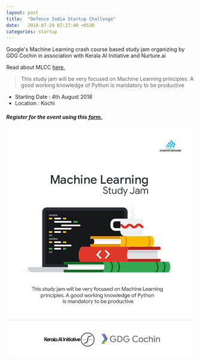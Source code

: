 ```yaml
---
layout: post
title:  "Defence India Startup Challenge"
date:   2018-07-29 07:27:40 +0530
categories: startup
---
```

Google's Machine Learning crash course based study jam organizing by GDG Cochin in association with Kerala AI Initiative and Nurture.ai


Read about MLCC [here.](https://opportunityinbox.com/learning/training/2018/07/13/mlcc.html)


>This study jam will be very focused on Machine Learning principles. A good working knowledge of Python is mandatory to be productive


- Starting Date : 4th August 2018
- Location : Kochi


##### Register for the event using this [form.](https://docs.google.com/forms/d/e/1FAIpQLSdoIUv2JzdglCS9AYxnRtOHuxKGIFBeUYNHcnxEScPHEns7xw/viewform)

![poster for gdcml](/images/gdcml.jpg)
